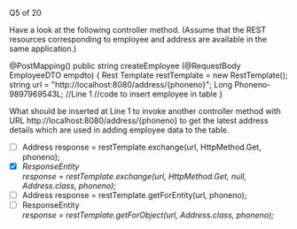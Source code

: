 Q5 of 20

Have a look at the following controller method. (Assume that the REST resources corresponding to employee and address are available in the same application.)

@PostMapping()
public string createEmployee (@RequestBody EmployeeDTO empdto) {
    Rest Template restTemplate = new RestTemplate();
    string url = "http://localhost:8080/address/{phoneno}";
    Long Phoneno-9897969543L;
    //Line 1
    //code to insert employee in table
}

What should be inserted at Line 1 to invoke another controller method with URL http://localhost:8080/address/{phoneno} to get the latest address details which are used in adding employee data to the table.

- [ ] Address response = restTemplate.exchange(url, HttpMethod.Get, phoneno);
- [x] *ResponseEntity<Address> response = restTemplate.exchange(url, HttpMethod.Get, null, Address.class, phoneno);*
- [ ] Address response = restTemplate.getForEntity(url, phoneno);
- [ ] ResponseEntity<Address> response = restTemplate.getForObject(url, Address.class, phoneno);
